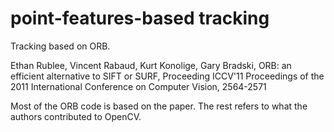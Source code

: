 # point-features-based tracking
Tracking based on ORB.

Ethan Rublee, Vincent Rabaud, Kurt Konolige, Gary Bradski, ORB: an efficient alternative to SIFT or SURF, Proceeding ICCV'11 Proceedings of the 2011 International Conference on Computer Vision, 2564-2571

Most of the ORB code is based on the paper. The rest refers to what the authors contributed to OpenCV.